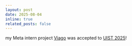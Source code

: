 ```yaml
---
layout: post
date: 2025-08-04
inline: true
related_posts: false
---
```


my Meta intern project [Viago](assets/pdf/viago.pdf) was accepted to [UIST 2025](https://uist.acm.org/2025/)!
